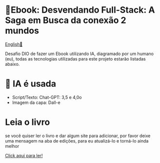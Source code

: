 # 📖Ebook: Desvendando Full-Stack: A Saga em Busca da conexão 2 mundos

[English🗽](https://github.com/GustinGame/ai-gen-ebook/blob/master/READMEEN.md)

Desafio DIO de fazer um Ebook utilizando IA, diagramado por um humano (eu), todas as tecnologias utilizadas para este projeto estarão listadas abaixo.

# 🤖 IA é usada
- Script/Texto: Chat-GPT: 3,5 e 4,0o
- Imagem da capa: Dall-e

# Leia o livro

se você quiser ler o livro e dar algum site para adicionar, por favor deixe uma mensagem na aba de edições, para eu atualizá-lo e torná-lo ainda melhor

[Click aqui para ler!](https://github.com/GustinGame/ai-gen-ebook/blob/master/DesvendandoFullStack_GustavoHenrique.pdf)
